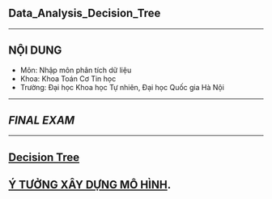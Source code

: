 ## Data_Analysis_Decision_Tree
___

## NỘI DUNG
* Môn: Nhập môn phân tích dữ liệu
* Khoa: Khoa Toán Cơ Tin học
* Trường: Đại học Khoa học Tự nhiên, Đại học Quốc gia Hà Nội
___
## _FINAL EXAM_
___
## [Decision Tree](https://docs.google.com/document/d/1Im5W4YIbwcA2ZbmnlyTBJovTxDHhd35r-YXVed-TBqE/edit) 

## [Ý TƯỞNG XÂY DỰNG MÔ HÌNH]([https://docs.google.com/document/d/1abipHXApR2yMdUysYCDOBgmhFGkciu8xFwgFAAkAqkE/edit?pli=1](https://docs.google.com/document/d/1Zp7tfg8BnBhbZVch21YHz1eNDrstA2pSlwbS8aBE_eE/edit)https://docs.google.com/document/d/1Zp7tfg8BnBhbZVch21YHz1eNDrstA2pSlwbS8aBE_eE/edit).

